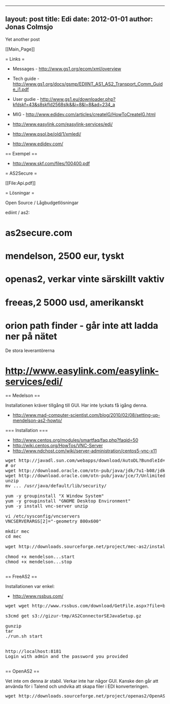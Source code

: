 
---
layout: post
title: Edi
date: 2012-01-01
author: Jonas Colmsjo
---

Yet another post





[[Main_Page]]


= Links =

* Messages - http://www.gs1.org/ecom/xml/overview
* Tech guide - http://www.gs1.org/docs/gsmp/EDIINT_AS1_AS2_Transport_Comm_Guide_i1.pdf
* User gudie - http://www.gs1.eu/downloader.php?kfdskf=43&s8skfld2568slk&&i=8&l=8&ad=234_a
* MIG - http://www.edidev.com/articles/createIG/HowToCreateIG.html

* http://www.easylink.com/easylink-services/edi/
* http://www.psol.be/old/1/xmledi/
* http://www.edidev.com/


== Exempel ==

* http://www.skf.com/files/100400.pdf


= AS2Secure =

[[File:Api.pdf]]


= Lösningar =

Open Source / Lågbudgetlösningar

ediint / as2:
# as2secure.com
# mendelson, 2500 eur, tyskt
# openas2, verkar vinte särskillt vaktiv
# freeas,2 5000 usd, amerikanskt
# orion path finder - går inte att ladda ner på nätet


De stora leverantörerna
# http://www.easylink.com/easylink-services/edi/


== Medelson ==

Installationen kräver tillgång till GUI. Har inte lyckats få igång denna.

* http://www.mad-computer-scientist.com/blog/2010/02/08/setting-up-mendelson-as2-howto/

=== Installation ===

* http://www.centos.org/modules/smartfaq/faq.php?faqid=50
* http://wiki.centos.org/HowTos/VNC-Server
* http://www.ndchost.com/wiki/server-administration/centos5-vnc-x11

<pre>
wget http://javadl.sun.com/webapps/download/AutoDL?BundleId=56691
# or
wget http://download.oracle.com/otn-pub/java/jdk/7u1-b08/jdk-7u1-linux-x64.rpm
wget http://download.oracle.com/otn-pub/java/jce/7/UnlimitedJCEPolicyJDK7.zip
unzip
mv ... /usr/java/default/lib/security/

yum -y groupinstall "X Window System"
yum -y groupinstall "GNOME Desktop Environment"
yum -y install vnc-server unzip

vi /etc/sysconfig/vncservers 
VNCSERVERARGS[2]="-geometry 800x600"

mkdir mec
cd mec

wget http://downloads.sourceforge.net/project/mec-as2/install_mendelson_opensource_as2_1.1b37.zip?r=http%3A%2F%2Fsourceforge.net%2Fprojects%2Fmec-as2%2Ffiles%2F&ts=1322905813&use_mirror=heanet

chmod +x mendelson...start
chmod +x mendelson...stop

</pre>



== FreeAS2 ==

Installationen var enkel:
* http://www.rssbus.com/

<pre>
wget wget http://www.rssbus.com/download/GetFile.aspx?file=beta/AAY3-V/setup.tar.gz&name=AS2%20Connector%20SE%20\(Java%20Setup\)&go=true

s3cmd get s3://gizur-tmp/AS2ConnectorSEJavaSetup.gz

gunzip
tar
./run.sh start


http://localhost:8181
Login with admin and the password you provided

</pre>


== OpenAS2 ==

Vet inte om denna är stabil. Verkar inte har någor GUI. Kanske den går att använda för i Talend och undvika att skapa filer i EDI konverteringen.

<pre>
wget http://downloads.sourceforge.net/project/openas2/OpenAS2_20100816.zip?r=http%3A%2F%2Fsourceforge.net%2Fprojects%2Fopenas2%2F&ts=1322990284&use_mirror=netcologne

</pre>
